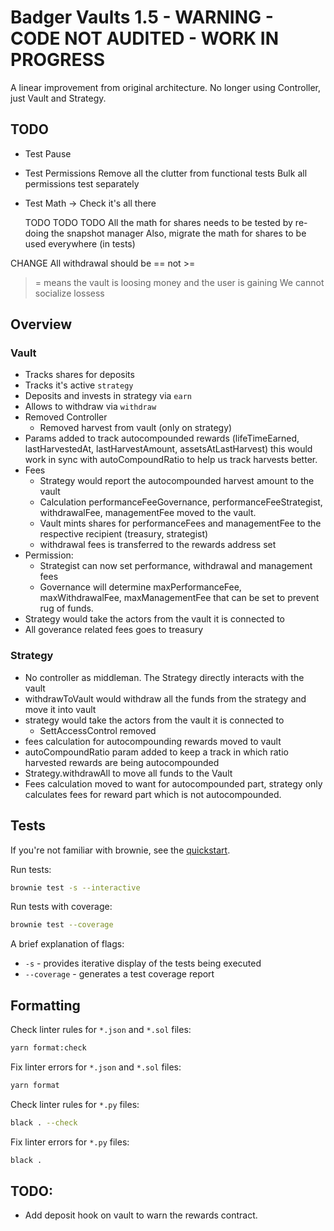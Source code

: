 # Badger Vaults 1.5 - WARNING - CODE NOT AUDITED - WORK IN PROGRESS

A linear improvement from original architecture. No longer using Controller, just Vault and Strategy.

## TODO

- Test Pause
- Test Permissions
  Remove all the clutter from functional tests
  Bulk all permissions test separately

- Test Math
  -> Check it's all there


  TODO TODO TODO
  All the math for shares needs to be tested by re-doing the snapshot manager
  Also, migrate the math for shares to be used everywhere (in tests)

CHANGE
All withdrawal should be == not >=

> = means the vault is loosing money and the user is gaining
> We cannot socialize lossess

## Overview

### Vault

- Tracks shares for deposits
- Tracks it's active `strategy`
- Deposits and invests in strategy via `earn`
- Allows to withdraw via `withdraw`
- Removed Controller
  - Removed harvest from vault (only on strategy)
- Params added to track autocompounded rewards (lifeTimeEarned, lastHarvestedAt, lastHarvestAmount, assetsAtLastHarvest)
  this would work in sync with autoCompoundRatio to help us track harvests better.
- Fees
  - Strategy would report the autocompounded harvest amount to the vault
  - Calculation performanceFeeGovernance, performanceFeeStrategist, withdrawalFee, managementFee moved to the vault.
  - Vault mints shares for performanceFees and managementFee to the respective recipient (treasury, strategist)
  - withdrawal fees is transferred to the rewards address set
- Permission:
  - Strategist can now set performance, withdrawal and management fees
  - Governance will determine maxPerformanceFee, maxWithdrawalFee, maxManagementFee that can be set to prevent rug of funds.
- Strategy would take the actors from the vault it is connected to
- All goverance related fees goes to treasury

### Strategy

- No controller as middleman. The Strategy directly interacts with the vault
- withdrawToVault would withdraw all the funds from the strategy and move it into vault
- strategy would take the actors from the vault it is connected to
  - SettAccessControl removed
- fees calculation for autocompounding rewards moved to vault
- autoCompoundRatio param added to keep a track in which ratio harvested rewards are being autocompounded
- Strategy.withdrawAll to move all funds to the Vault
- Fees calculation moved to want for autocompounded part, strategy only calculates fees for reward part which is not autocompounded.

## Tests

If you're not familiar with brownie, see the [quickstart](https://eth-brownie.readthedocs.io/en/stable/quickstart.html).

Run tests:

```bash
brownie test -s --interactive
```

Run tests with coverage:

```bash
brownie test --coverage
```

A brief explanation of flags:

- `-s` - provides iterative display of the tests being executed
- `--coverage` - generates a test coverage report

## Formatting

Check linter rules for `*.json` and `*.sol` files:

```bash
yarn format:check
```

Fix linter errors for `*.json` and `*.sol` files:

```bash
yarn format
```

Check linter rules for `*.py` files:

```bash
black . --check
```

Fix linter errors for `*.py` files:

```bash
black .
```

## TODO:

- Add deposit hook on vault to warn the rewards contract.
